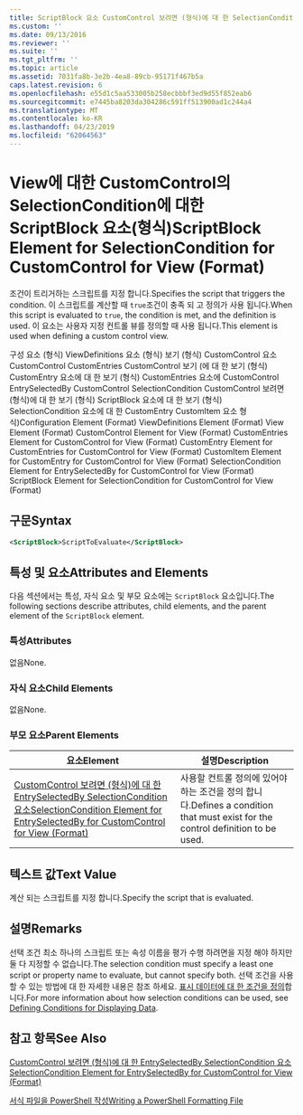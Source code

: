 ```yaml
---
title: ScriptBlock 요소 CustomControl 보려면 (형식)에 대 한 SelectionCondition | Microsoft Docs
ms.custom: ''
ms.date: 09/13/2016
ms.reviewer: ''
ms.suite: ''
ms.tgt_pltfrm: ''
ms.topic: article
ms.assetid: 7031fa8b-3e2b-4ea8-89cb-95171f467b5a
caps.latest.revision: 6
ms.openlocfilehash: e55d1c5aa533005b258ecbbbf3ed9d55f852eab6
ms.sourcegitcommit: e7445ba8203da304286c591ff513900ad1c244a4
ms.translationtype: MT
ms.contentlocale: ko-KR
ms.lasthandoff: 04/23/2019
ms.locfileid: "62064563"
---
```

# <a name="scriptblock-element-for-selectioncondition-for-customcontrol-for-view-format"></a><span data-ttu-id="00d6b-102">View에 대한 CustomControl의 SelectionCondition에 대한 ScriptBlock 요소(형식)</span><span class="sxs-lookup"><span data-stu-id="00d6b-102">ScriptBlock Element for SelectionCondition for CustomControl for View (Format)</span></span>

<span data-ttu-id="00d6b-103">조건이 트리거하는 스크립트를 지정 합니다.</span><span class="sxs-lookup"><span data-stu-id="00d6b-103">Specifies the script that triggers the condition.</span></span> <span data-ttu-id="00d6b-104">이 스크립트를 계산할 때 `true`조건이 충족 되 고 정의가 사용 됩니다.</span><span class="sxs-lookup"><span data-stu-id="00d6b-104">When this script is evaluated to `true`, the condition is met, and the definition is used.</span></span> <span data-ttu-id="00d6b-105">이 요소는 사용자 지정 컨트롤 뷰를 정의할 때 사용 됩니다.</span><span class="sxs-lookup"><span data-stu-id="00d6b-105">This element is used when defining a custom control view.</span></span>

<span data-ttu-id="00d6b-106">구성 요소 (형식) ViewDefinitions 요소 (형식) 보기 (형식) CustomControl 요소 CustomControl CustomEntries CustomControl 보기 (에 대 한 보기 (형식) CustomEntry 요소에 대 한 보기 (형식) CustomEntries 요소에 CustomControl EntrySelectedBy CustomControl SelectionCondition CustomControl 보려면 (형식)에 대 한 보기 (형식) ScriptBlock 요소에 대 한 보기 (형식) SelectionCondition 요소에 대 한 CustomEntry CustomItem 요소 형식)</span><span class="sxs-lookup"><span data-stu-id="00d6b-106">Configuration Element (Format) ViewDefinitions Element (Format) View Element (Format) CustomControl Element for View (Format) CustomEntries Element for CustomControl for View (Format) CustomEntry Element for CustomEntries for CustomControl for View (Format) CustomItem Element for CustomEntry for CustomControl for View (Format) SelectionCondition Element for EntrySelectedBy for CustomControl for View (Format) ScriptBlock Element for SelectionCondition for CustomControl for View (Format)</span></span>

## <a name="syntax"></a><span data-ttu-id="00d6b-107">구문</span><span class="sxs-lookup"><span data-stu-id="00d6b-107">Syntax</span></span>

```xml
<ScriptBlock>ScriptToEvaluate</ScriptBlock>
```

## <a name="attributes-and-elements"></a><span data-ttu-id="00d6b-108">특성 및 요소</span><span class="sxs-lookup"><span data-stu-id="00d6b-108">Attributes and Elements</span></span>

<span data-ttu-id="00d6b-109">다음 섹션에서는 특성, 자식 요소 및 부모 요소에는 `ScriptBlock` 요소입니다.</span><span class="sxs-lookup"><span data-stu-id="00d6b-109">The following sections describe attributes, child elements, and the parent element of the `ScriptBlock` element.</span></span>

### <a name="attributes"></a><span data-ttu-id="00d6b-110">특성</span><span class="sxs-lookup"><span data-stu-id="00d6b-110">Attributes</span></span>

<span data-ttu-id="00d6b-111">없음</span><span class="sxs-lookup"><span data-stu-id="00d6b-111">None.</span></span>

### <a name="child-elements"></a><span data-ttu-id="00d6b-112">자식 요소</span><span class="sxs-lookup"><span data-stu-id="00d6b-112">Child Elements</span></span>

<span data-ttu-id="00d6b-113">없음</span><span class="sxs-lookup"><span data-stu-id="00d6b-113">None.</span></span>

### <a name="parent-elements"></a><span data-ttu-id="00d6b-114">부모 요소</span><span class="sxs-lookup"><span data-stu-id="00d6b-114">Parent Elements</span></span>

|<span data-ttu-id="00d6b-115">요소</span><span class="sxs-lookup"><span data-stu-id="00d6b-115">Element</span></span>|<span data-ttu-id="00d6b-116">설명</span><span class="sxs-lookup"><span data-stu-id="00d6b-116">Description</span></span>|
|-------------|-----------------|
|[<span data-ttu-id="00d6b-117">CustomControl 보려면 (형식)에 대 한 EntrySelectedBy SelectionCondition 요소</span><span class="sxs-lookup"><span data-stu-id="00d6b-117">SelectionCondition Element for EntrySelectedBy for CustomControl for View (Format)</span></span>](./selectioncondition-element-for-entryselectedby-for-customcontrol-format.md)|<span data-ttu-id="00d6b-118">사용할 컨트롤 정의에 있어야 하는 조건을 정의 합니다.</span><span class="sxs-lookup"><span data-stu-id="00d6b-118">Defines a condition that must exist for the control definition to be used.</span></span>|

## <a name="text-value"></a><span data-ttu-id="00d6b-119">텍스트 값</span><span class="sxs-lookup"><span data-stu-id="00d6b-119">Text Value</span></span>

<span data-ttu-id="00d6b-120">계산 되는 스크립트를 지정 합니다.</span><span class="sxs-lookup"><span data-stu-id="00d6b-120">Specify the script that is evaluated.</span></span>

## <a name="remarks"></a><span data-ttu-id="00d6b-121">설명</span><span class="sxs-lookup"><span data-stu-id="00d6b-121">Remarks</span></span>

<span data-ttu-id="00d6b-122">선택 조건 최소 하나의 스크립트 또는 속성 이름을 평가 수행 하려면을 지정 해야 하지만 둘 다 지정할 수 없습니다.</span><span class="sxs-lookup"><span data-stu-id="00d6b-122">The selection condition must specify a least one script or property name to evaluate, but cannot specify both.</span></span> <span data-ttu-id="00d6b-123">선택 조건을 사용할 수 있는 방법에 대 한 자세한 내용은 참조 하세요. [표시 데이터에 대 한 조건을 정의](./defining-conditions-for-displaying-data.md)합니다.</span><span class="sxs-lookup"><span data-stu-id="00d6b-123">For more information about how selection conditions can be used, see [Defining Conditions for Displaying Data](./defining-conditions-for-displaying-data.md).</span></span>

## <a name="see-also"></a><span data-ttu-id="00d6b-124">참고 항목</span><span class="sxs-lookup"><span data-stu-id="00d6b-124">See Also</span></span>

[<span data-ttu-id="00d6b-125">CustomControl 보려면 (형식)에 대 한 EntrySelectedBy SelectionCondition 요소</span><span class="sxs-lookup"><span data-stu-id="00d6b-125">SelectionCondition Element for EntrySelectedBy for CustomControl for View (Format)</span></span>](./selectioncondition-element-for-entryselectedby-for-customcontrol-format.md)

[<span data-ttu-id="00d6b-126">서식 파일을 PowerShell 작성</span><span class="sxs-lookup"><span data-stu-id="00d6b-126">Writing a PowerShell Formatting File</span></span>](./writing-a-powershell-formatting-file.md)
